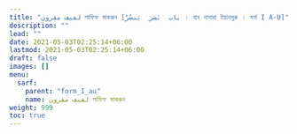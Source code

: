 ```yaml
---
title: "لفيف مقرون লাফিফ মাকরুন [باب  نَصَرَ  يَنصُرُ । বাব নাসারা ইয়ানসুরু । ফর্ম I A-U]"
description: ""
lead: ""
date: 2021-05-03T02:25:14+06:00
lastmod: 2021-05-03T02:25:14+06:00
draft: false
images: []
menu: 
  sarf:
    parent: "form_I_au"
    name: لفيف مقرون লাফিফ মাকরুন
weight: 999
toc: true
---
```




